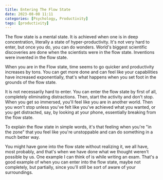 ```yaml
---
title: Entering The Flow State
date: 2023-08-08 11:11
categories: [Psychology, Productivity]
tags: [productivity]
---
```


The flow state is a mental state. It is achieved when one is in deep concentration, literally a state of hyper-productivity. It's not very hard to enter, but once you do, you can do wonders. World's biggest scientific discoveries are done when the scientists were in the flow state. Inventions were invented in the flow state.

When you are in the Flow state, time seems to go quicker and productivity increases by tons. You can get more done and can feel like your capabilities have increased exponentially, that's what happens when you set foot in the grounds of the flow state.

It is not necessarily hard to enter. You can enter the flow state by first of all, completely eliminating distractions. Then, start the activity and don't stop. When you get so immersed, you'll feel like you are in another world. Then you won't stop unless you've felt like you've achieved what you wanted, or you get distracted, say, by looking at your phone, essentially breaking from the flow state.

To explain the flow state in simple words, it's that feeling when you're "in the zone" that you feel like you're unstoppable and can do something in a much better way.

You might have gone into the flow state without realizing it, we all have, most probably, and that's when we have done what we thought weren't possible by us. One example I can think of is while writing an exam. That's a good example of when you can enter into the flow state, maybe not completely, but partially, since you'll still be sort of aware of your surroundings.
